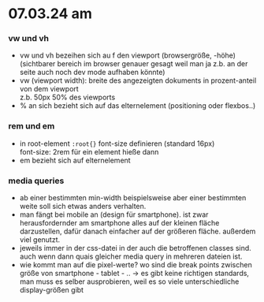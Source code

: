 # 07.03.24 am

### vw und vh

- vw und vh bezeihen sich au f den viewport (browsergröße, -höhe)(sichtbarer bereich im browser genauer gesagt weil man ja z.b. an der seite auch noch dev mode aufhaben könnte)
- vw (viewport width): breite des angezeigten dokuments in prozent-anteil von dem viewport<br>z.b. 50px 50% des viewports
- % an sich bezieht sich auf das elternelement (positioning oder flexbos..)

### rem und em

- in root-element `:root{}` font-size definieren (standard 16px)<br>font-size: 2rem für ein element hieße dann
- em bezieht sich auf elternelement

### media queries

- ab einer bestimmten min-width beispielsweise aber einer bestimmten weite soll sich etwas anders verhalten.
- man fängt bei mobile an (design für smartphone). ist zwar herausfordernder am smartphone alles auf der kleinen fläche darzustellen, dafür danach einfacher auf der größeren fläche. außerdem viel genutzt.
- jeweils immer in der css-datei in der auch die betroffenen classes sind. auch wenn dann quais gleicher media query in mehreren dateien ist.
- wie kommt man auf die pixel-werte? wo sind die break points zwischen größe von smartphone - tablet - .. -> es gibt keine richtigen standards, man muss es selber ausprobieren, weil es so viele unterschiedliche display-größen gibt

